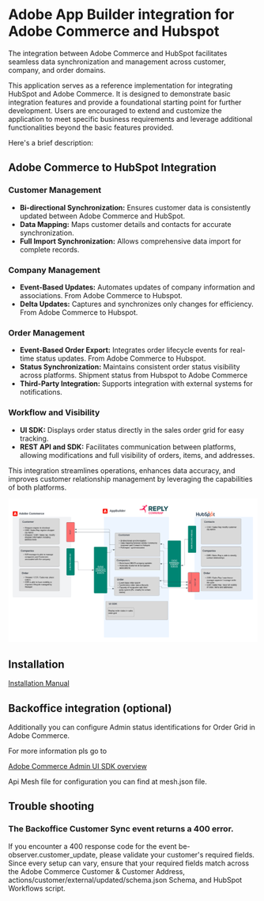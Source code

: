 # Adobe App Builder integration for Adobe Commerce and Hubspot

The integration between Adobe Commerce and HubSpot facilitates seamless data synchronization and management across customer, company, and order domains. 

This application serves as a reference implementation for integrating HubSpot and Adobe Commerce. It is designed to demonstrate basic integration features and provide a foundational starting point for further development. Users are encouraged to extend and customize the application to meet specific business requirements and leverage additional functionalities beyond the basic features provided.

Here's a brief description:

## Adobe Commerce to HubSpot Integration

### Customer Management
- **Bi-directional Synchronization:** Ensures customer data is consistently updated between Adobe Commerce and HubSpot.
- **Data Mapping:** Maps customer details and contacts for accurate synchronization.
- **Full Import Synchronization:** Allows comprehensive data import for complete records.

### Company Management
- **Event-Based Updates:** Automates updates of company information and associations. From Adobe Commerce to Hubspot.
- **Delta Updates:** Captures and synchronizes only changes for efficiency. From Adobe Commerce to Hubspot.

### Order Management
- **Event-Based Order Export:** Integrates order lifecycle events for real-time status updates. From Adobe Commerce to Hubspot.
- **Status Synchronization:** Maintains consistent order status visibility across platforms. Shipment status from Hubspot to Adobe Commerce
- **Third-Party Integration:** Supports integration with external systems for notifications.

### Workflow and Visibility
- **UI SDK:** Displays order status directly in the sales order grid for easy tracking.
- **REST API and SDK:** Facilitates communication between platforms, allowing modifications and full visibility of orders, items, and addresses.

This integration streamlines operations, enhances data accuracy, and improves customer relationship management by leveraging the capabilities of both platforms.

![alt text](docs/hubspot/hubspot-architecture.png)

## Installation

[Installation Manual](INSTALL.md)

## Backoffice integration (optional)

Additionally you can configure Admin status identifications for Order Grid in Adobe Commerce.

For more information pls go to 

[Adobe Commerce Admin UI SDK overview](https://developer.adobe.com/commerce/extensibility/admin-ui-sdk/)

Api Mesh file for configuration you can find at mesh.json file.

## Trouble shooting

### The Backoffice Customer Sync event returns a 400 error. 

If you encounter a 400 response code for the event be-observer.customer_update, please validate your customer's required fields. Since every setup can vary, ensure that your required fields match across the Adobe Commerce Customer & Customer Address, actions/customer/external/updated/schema.json Schema, and HubSpot Workflows script.